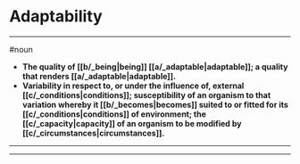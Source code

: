 # Adaptability
---
#noun
- **The quality of [[b/_being|being]] [[a/_adaptable|adaptable]]; a quality that renders [[a/_adaptable|adaptable]].**
- **Variability in respect to, or under the influence of, external [[c/_conditions|conditions]]; susceptibility of an organism to that variation whereby it [[b/_becomes|becomes]] suited to or fitted for its [[c/_conditions|conditions]] of environment; the [[c/_capacity|capacity]] of an organism to be modified by [[c/_circumstances|circumstances]].**
---
---
